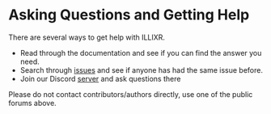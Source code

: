 # Asking Questions and Getting Help

There are several ways to get help with ILLIXR.

- Read through the documentation and see if you can find the answer you need.
- Search through [issues][1] and see if anyone has had the same issue before.
- Join our Discord [server][2] and ask questions there

Please do not contact contributors/authors directly, use one of the public forums above.


[1]: https://github.com/ILLIXR/ILLIXR/issues

[2]: https://discord.gg/upkvy7x3W4
